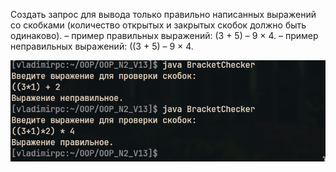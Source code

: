 Создать запрос для вывода только правильно написанных выражений со скобками (количество открытых и закрытых скобок должно быть одинаково).
– пример правильных выражений: (3 + 5) – 9 × 4.
– пример неправильных выражений: ((3 + 5) – 9 × 4.

![Примерное изображение](screenshot.png)
